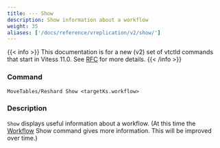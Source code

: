 ```yaml
---
title: --- Show
description: Show information about a workflow
weight: 35
aliases: ['/docs/reference/vreplication/v2/show/']
---
```


{{< info >}}
This documentation is for a new (v2) set of vtctld commands that start in Vitess 11.0. See [RFC](https://github.com/vitessio/vitess/issues/7225) for more details.
{{< /info >}}

### Command

```
MoveTables/Reshard Show <targetKs.workflow>
```

### Description

`Show` displays useful information about a workflow. (At this time the [Workflow](../../workflow) Show command gives more information. This will be improved over time.)
